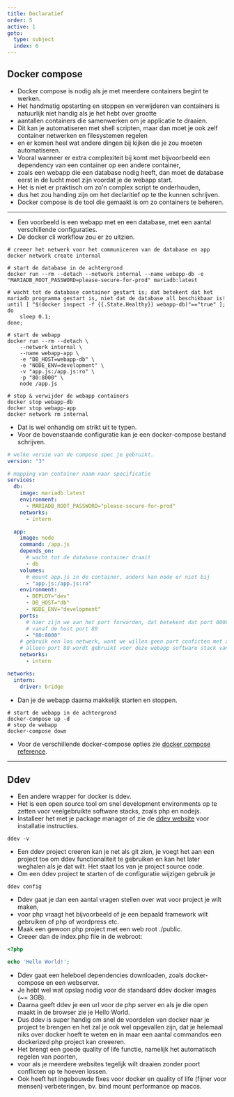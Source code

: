 ```yaml
---
title: Declaratief
order: 5
active: 1
goto:
  type: subject
  index: 6
---
```


## Docker compose

- Docker compose is nodig als je met meerdere containers begint te werken.
- Het handmatig opstarting en stoppen en verwijderen van containers is natuurlijk niet handig als je het hebt over grootte
- aantallen containers die samenwerken om je applicatie te draaien.
- Dit kan je automatiseren met shell scripten, maar dan moet je ook zelf container netwerken en filesystemen regelen
- en er komen heel wat andere dingen bij kijken die je zou moeten automatiseren.
- Vooral wanneer er extra complexiteit bij komt met bijvoorbeeld een dependency van een container op een andere container,
- zoals een webapp die een database nodig heeft, dan moet de database eerst in de lucht moet zijn voordat je de webapp start.
- Het is niet er praktisch om zo'n complex script te onderhouden,
- dus het zou handing zijn om het declaritief op te the kunnen schrijven.
- Docker compose is de tool die gemaakt is om zo containers te beheren.


---

- Een voorbeeld is een webapp met en een database, met een aantal verschillende configuraties.
- De docker cli workflow zou er zo uitzien.

```shell
# creeer het netwerk voor het communiceren van de database en app
docker network create internal

# start de database in de achtergrond
docker run --rm --detach --network internal --name webapp-db -e "MARIADB_ROOT_PASSWORD=please-secure-for-prod" mariadb:latest

# wacht tot de database container gestart is; dat betekent dat het mariadb programma gestart is, niet dat de database all beschikbaar is!
until [ "$(docker inspect -f {{.State.Healthy}} webapp-db)"=="true" ]; do
    sleep 0.1;
done;

# start de webapp
docker run --rm --detach \
    --network internal \
    --name webapp-app \
    -e "DB_HOST=webapp-db" \
    -e "NODE_ENV=development" \
    -v "app.js:/app.js:ro" \
    -p "80:8000" \
    node /app.js
```

```shell
# stop & verwijder de webapp containers
docker stop webapp-db
docker stop webapp-app
docker network rm internal
```

- Dat is wel onhandig om strikt uit te typen.
- Voor de bovenstaande configuratie kan je een docker-compose bestand schrijven.

```yaml
# welke versie van de compose spec je gebruikt.
version: "3"

# mapping van container naam naar specificatie
services:
  db:
    image: mariadb:latest
    environment:
      - MARIADB_ROOT_PASSWORD="please-secure-for-prod"
    networks:
      - intern

  app:
    image: node
    command: /app.js
    depends_on:
      # wacht tot de database container draait
      - db
    volumes:
      # mount app.js in de container, anders kan node er niet bij
      - "app.js:/app.js:ro"
    environment:
      - DEPLOY="dev"
      - DB_HOST="db"
      - NODE_ENV="development"
    ports:
      # hier zijn we aan het port forwarden, dat betekent dat port 8000 van het intern network berijkt kan worden
      # vanaf de host port 80
      - "80:8000"
    # gebruik een los netwerk, want we willen geen port conficten met andere applicaties.
    # alleen port 80 wordt gebruikt voor deze webapp software stack van het perspectief van de host
    networks:
      - intern

networks:
  intern:
    driver: bridge
```

- Dan je de webapp daarna makkelijk starten en stoppen.

```shell
# start de webapp in de achtergrond
docker-compose up -d
# stop de webapp
docker-compose down
```

- Voor de verschillende docker-compose opties zie [docker compose reference](https://docs.docker.com/compose/compose-file/).

---

## Ddev

- Een andere wrapper for docker is ddev.
- Het is een open source tool om snel development environments op te zetten voor veelgebruikte software stacks, zoals php en nodejs.
- Installeer het met je package manager of zie de [ddev website](https://ddev.com) voor installatie instructies.

```shell
ddev -v
```

- Een ddev project creeren kan je net als git zien, je voegt het aan een project toe om ddev functionaliteit te gebruiken en kan het later weghalen als je dat wilt. Het staat los van je project source code.
- Om een ddev project te starten of de configuratie wijzigen gebruik je

```shell
ddev config
```

- Ddev gaat je dan een aantal vragen stellen over wat voor project je wilt maken,
- voor php vraagt het bijvoorbeeld of je een bepaald framework wilt gebruiken of php of wordpress etc.
- Maak een gewoon php project met een web root ./public.
- Creeer dan de index.php file in de webroot:

```php
<?php

echo 'Hello World!';

```

- Ddev gaat een heleboel dependencies downloaden, zoals docker-compose en een webserver.
- Je hebt wel wat opslag nodig voor de standaard ddev docker images (~= 3GB).
- Daarna geeft ddev je een url voor de php server en als je die open maakt in de browser zie je Hello World.
- Dus ddev is super handig om snel de voordelen van docker naar je project te brengen en het zal je ook wel opgevallen zijn, dat je helemaal niks over docker hoeft te weten en in maar een aantal commandos een dockerized php project kan creeeren.
- Het brengt een goede quality of life functie, namelijk het automatisch regelen van poorten,
- voor als je meerdere websites tegelijk wilt draaien zonder poort conflicten op te hoeven lossen.
- Ook heeft het ingebouwde fixes voor docker en quality of life (fijner voor mensen) verbeteringen, bv. bind mount performance op macos.
